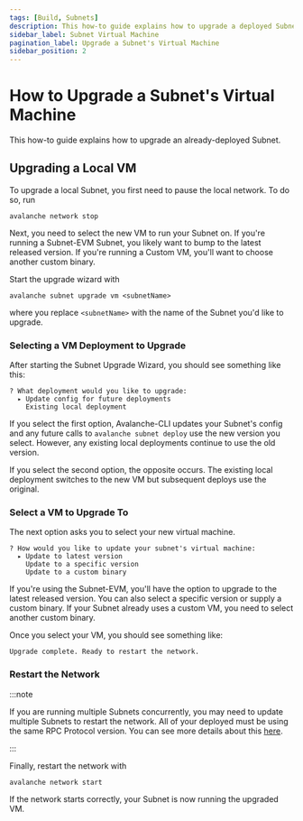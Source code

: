 ```yaml
---
tags: [Build, Subnets]
description: This how-to guide explains how to upgrade a deployed Subnet's Virtual Machine.
sidebar_label: Subnet Virtual Machine 
pagination_label: Upgrade a Subnet's Virtual Machine
sidebar_position: 2
---
```


# How to Upgrade a Subnet's Virtual Machine

This how-to guide explains how to upgrade an already-deployed Subnet.

## Upgrading a Local VM

To upgrade a local Subnet, you first need to pause the local network. To do so, run

```shell
avalanche network stop
```

Next, you need to select the new VM to run your Subnet on. If you're running a Subnet-EVM Subnet,
you likely want to bump to the latest released version. If you're running a Custom VM, you'll want
to choose another custom binary.

Start the upgrade wizard with

```shell
avalanche subnet upgrade vm <subnetName>
```

where you replace `<subnetName>` with the name of the Subnet you'd like to upgrade.

### Selecting a VM Deployment to Upgrade

After starting the Subnet Upgrade Wizard, you should see something like this:

```text
? What deployment would you like to upgrade:
  ▸ Update config for future deployments
    Existing local deployment
```

If you select the first option, Avalanche-CLI updates your Subnet's config and any future calls to
`avalanche subnet deploy` use the new version you select. However, any existing local deployments
continue to use the old version.

If you select the second option, the opposite occurs. The existing local deployment switches
to the new VM but subsequent deploys use the original.

### Select a VM to Upgrade To

The next option asks you to select your new virtual machine.

```text
? How would you like to update your subnet's virtual machine:
  ▸ Update to latest version
    Update to a specific version
    Update to a custom binary
```

If you're using the Subnet-EVM, you'll have the option to upgrade to the latest released
version. You can also select a specific version or supply a custom binary. If your Subnet already
uses a custom VM, you need to select another custom binary.

Once you select your VM, you should see something like:

```text
Upgrade complete. Ready to restart the network.
```

### Restart the Network

:::note

If you are running multiple Subnets concurrently, you may need to update multiple Subnets to restart
the network. All of your deployed must be using the same RPC Protocol version. You can see more
details about this [here](troubleshoot-deployments#incompatible-rpc-version-for-custom-vm).

:::

Finally, restart the network with

```shell
avalanche network start
```

If the network starts correctly, your Subnet is now running the upgraded VM.

